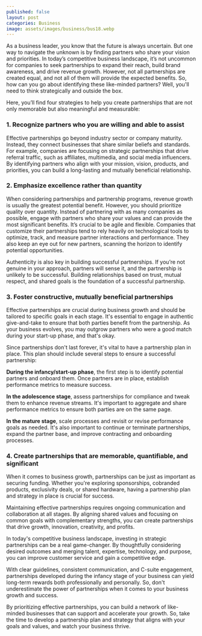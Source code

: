 ```yaml
---
published: false
layout: post
categories: Business
image: assets/images/business/bus18.webp
---
```


As a business leader, you know that the future is always uncertain. But one way to navigate the unknown is by finding partners who share your vision and priorities. In today’s competitive business landscape, it’s not uncommon for companies to seek partnerships to expand their reach, build brand awareness, and drive revenue growth. However, not all partnerships are created equal, and not all of them will provide the expected benefits. So, how can you go about identifying these like-minded partners? Well, you'll need to think strategically and outside the box. 

Here, you’ll find four strategies to help you create partnerships that are not only memorable but also meaningful and measurable:

### 1. Recognize partners who you are willing and able to assist
Effective partnerships go beyond industry sector or company maturity. Instead, they connect businesses that share similar beliefs and standards. For example, companies are focusing on strategic partnerships that drive referral traffic, such as affiliates, multimedia, and social media influencers. By identifying partners who align with your mission, vision, products, and priorities, you can build a long-lasting and mutually beneficial relationship.

### 2. Emphasize excellence rather than quantity
When considering partnerships and partnership programs, revenue growth is usually the greatest potential benefit. However, you should prioritize quality over quantity. Instead of partnering with as many companies as possible, engage with partners who share your values and can provide the most significant benefits. It’s crucial to be agile and flexible. Companies that customize their partnerships tend to rely heavily on technological tools to optimize, track, and measure partner interactions and performance. They also keep an eye out for new partners, scanning the horizon to identify potential opportunities.

Authenticity is also key in building successful partnerships. If you’re not genuine in your approach, partners will sense it, and the partnership is unlikely to be successful. Building relationships based on trust, mutual respect, and shared goals is the foundation of a successful partnership.

### 3. Foster constructive, mutually beneficial partnerships
Effective partnerships are crucial during business growth and should be tailored to specific goals in each stage. It's essential to engage in authentic give-and-take to ensure that both parties benefit from the partnership. As your business evolves, you may outgrow partners who were a good match during your start-up phase, and that's okay.

Since partnerships don't last forever, it's vital to have a partnership plan in place. This plan should include several steps to ensure a successful partnership:

**During the infancy/start-up phase**, the first step is to identify potential partners and onboard them. Once partners are in place, establish performance metrics to measure success.

**In the adolescence stage**, assess partnerships for compliance and tweak them to enhance revenue streams. It's important to aggregate and share performance metrics to ensure both parties are on the same page.

**In the mature stage**, scale processes and revisit or revise performance goals as needed. It's also important to continue or terminate partnerships, expand the partner base, and improve contracting and onboarding processes.

### 4. Create partnerships that are memorable, quantifiable, and significant
When it comes to business growth, partnerships can be just as important as securing funding. Whether you're exploring sponsorships, cobranded products, exclusivity deals, or shared hardware, having a partnership plan and strategy in place is crucial for success.

Maintaining effective partnerships requires ongoing communication and collaboration at all stages. By aligning shared values and focusing on common goals with complementary strengths, you can create partnerships that drive growth, innovation, creativity, and profits.

In today's competitive business landscape, investing in strategic partnerships can be a real game-changer. By thoughtfully considering desired outcomes and merging talent, expertise, technology, and purpose, you can improve customer service and gain a competitive edge.

With clear guidelines, consistent communication, and C-suite engagement, partnerships developed during the infancy stage of your business can yield long-term rewards both professionally and personally. So, don't underestimate the power of partnerships when it comes to your business growth and success.

By prioritizing effective partnerships, you can build a network of like-minded businesses that can support and accelerate your growth. So, take the time to develop a partnership plan and strategy that aligns with your goals and values, and watch your business thrive.


